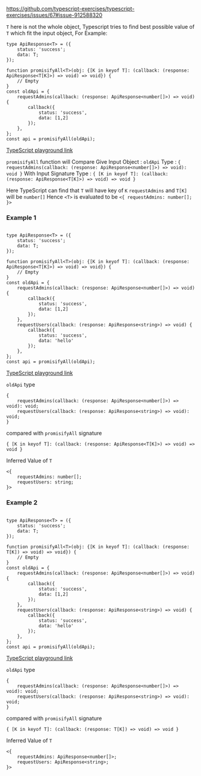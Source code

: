 https://github.com/typescript-exercises/typescript-exercises/issues/67#issue-912588320


`T` here is not the whole object, 
Typescript tries to find best possible value of `T` which fit the input object,
For Example:
```
type ApiResponse<T> = ({
    status: 'success';
    data: T;    
});

function promisifyAll<T>(obj: {[K in keyof T]: (callback: (response: ApiResponse<T[K]>) => void) => void}) {
    // Empty
}
const oldApi = {
    requestAdmins(callback: (response: ApiResponse<number[]>) => void) {
        callback({
            status: 'success',
            data: [1,2]
        });
    },
};
const api = promisifyAll(oldApi);
```
[TypeScript playground link](https://www.typescriptlang.org/play?#code/FAFwngDgpgBAghAlgJSgZwgewHZqgHgBUA+GAXhgAoBvYGemNEAQxAFc0AuGAcjTYDGA9Gh4BuOgwAmrZt0JiGMYAF8AlBOAAzNtgEhEOGBABOmALaI0iLWDgAbe0WKVMAIwBW3agG0A0jCI2DAA1lBgmFowhAC63JQCzI5uzAIh8SboWLhQ3AgoWTh4RP4xxGrkpABumIhSFWTVtVLqMLRKAPQdMACi5hDgqsACRSAwmPZS+eRtkvSZAI5s6CBwUpa4CUn2KWkZhTl5SKgYRQTYbOZuUCY+ZQ1NdRXtSgyJyakhNHOvSkysHG4fEEwjQogAND9fvQZCxuD4AIzggBMMShDHUEiUKkhKgkI1wY2YSBmpgsVhsdkcrkm+Q0wGAQA)

`promisifyAll` function will Compare Give Input Object : `oldApi` Type : 
` { requestAdmins(callback: (response: ApiResponse<number[]>) => void): void } `
With Input Signature Type :
` { [K in keyof T]: (callback: (response: ApiResponse<T[K]>) => void) => void } `

Here TypeScript can find that `T` will have key of `K` `requestAdmins` and `T[K]` will be `number[]`
Hence `<T>` is evaluated to be 
`
<{
    requestAdmins: number[];
}>
`
### Example 1
```

type ApiResponse<T> = ({
    status: 'success';
    data: T;    
});

function promisifyAll<T>(obj: {[K in keyof T]: (callback: (response: ApiResponse<T[K]>) => void) => void}) {
    // Empty
}
const oldApi = {
    requestAdmins(callback: (response: ApiResponse<number[]>) => void) {
        callback({
            status: 'success',
            data: [1,2]
        });
    },
    requestUsers(callback: (response: ApiResponse<string>) => void) {
        callback({
            status: 'success',
            data: 'hello'
        });
    },
};
const api = promisifyAll(oldApi);
```
[TypeScript playground link](https://www.typescriptlang.org/play?#code/FAFwngDgpgBAghAlgJSgZwgewHZqgHgBUA+GAXhgAoBvYGemNEAQxAFc0AuGAcjTYDGA9Gh4BuOgwAmrZt0JiGMYAF8AlBOAAzNtgEhEOGBABOmALaI0iLWDgAbe0WKVMAIwBW3agG0A0jCI2DAA1lBgmFowhAC63JQCzI5uzAIh8SboWLhQ3AgoWTh4RP4xxGrkpABumIhSFWTVtVLqMLRKAPQdMACi5hDgqsACRSAwmPZS+eRtkvSZAI5s6CBwUpa4CUn2KWkZhTl5SKgYRQTYbOZuUCY+ZQ1NdRXtSgyJyakhNHOvSkysHG4fEEwjQogAND9fvQZCxuD4AIzggBMMShDHUEiUKkhSkWyyYAFU8CY0FsPnsqJlTod4McDsUmCYggBzcqVGA1J6zaEwd47T7fXl-FjsLi8fhCEQ8XHCmGyIEACygjkwPHR9ExPxxqgkI1wY2YSBmpgsVhsdkcrkm+Q0wGAQA)

`oldApi` type 
```
{
    requestAdmins(callback: (response: ApiResponse<number[]>) => void): void;
    requestUsers(callback: (response: ApiResponse<string>) => void): void;
}
```
compared with `promisifyAll` signature
```
{ [K in keyof T]: (callback: (response: ApiResponse<T[K]>) => void) => void }
```
Inferred Value of `T`
```
<{
    requestAdmins: number[];
    requestUsers: string;
}>
``` 
### Example 2
```

type ApiResponse<T> = ({
    status: 'success';
    data: T;    
});

function promisifyAll<T>(obj: {[K in keyof T]: (callback: (response: T[K]) => void) => void}) {
    // Empty
}
const oldApi = {
    requestAdmins(callback: (response: ApiResponse<number[]>) => void) {
        callback({
            status: 'success',
            data: [1,2]
        });
    },
    requestUsers(callback: (response: ApiResponse<string>) => void) {
        callback({
            status: 'success',
            data: 'hello'
        });
    },
};
const api = promisifyAll(oldApi);
```
[TypeScript playground link](https://www.typescriptlang.org/play?#code/FAFwngDgpgBAghAlgJSgZwgewHZqgHgBUA+GAXhgAoBvYGemNEAQxAFc0AuGAcjTYDGA9Gh4BuOgwAmrZt0JiGMYAF8AlBOAAzNtgEhEOGBABOmALaI0iLWDgAbe0WKVMAIwBW3agG0A0jCI2DAA1lBgmFowhAC63JQCzI5uzAIh8SboWLhQ8v4xauSkAG6YiFKFZCVlUuowtEoA9I0wAKLmEOCqwAI4TDCY9lIIiOT1kvSZAI5s6CBwUpa4CUn2KWkZWX258EioGNv42GzmblAmPjHEldXlhQ1KDInJqSE0E49KTKwc3HyCwjQogANB9PvQZCxuD4AIzAgBMMTBDHUEiUKlBSmmsyYAFU8CY0CsXhsqJkDjluCN9tk8PgmCYggBza5FGClO7jcEwZ5rV7vblfFjsLi8fhCEQ8TGCiGyP4ACygjkwPGR9FRHwxqgkvVwIBgzCQY1MFisNjsjlcQxGGmAwCAA)

`oldApi` type 
```
{
    requestAdmins(callback: (response: ApiResponse<number[]>) => void): void;
    requestUsers(callback: (response: ApiResponse<string>) => void): void;
}
```
compared with `promisifyAll` signature
```
{ [K in keyof T]: (callback: (response: T[K]) => void) => void }
```
Inferred Value of `T`
```
<{
    requestAdmins: ApiResponse<number[]>;
    requestUsers: ApiResponse<string>;
}>
``` 

